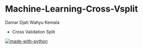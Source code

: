 # Machine-Learning-Cross-Vsplit <br/>
Damar Djati Wahyu Kemala <br/>
- Cross Validation Split <br/>

[![made-with-python](https://img.shields.io/badge/Made%20with-Python-1f425f.svg)](https://www.python.org/)
